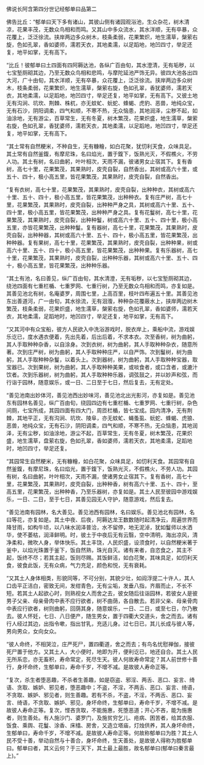   佛说长阿含第四分世记经郁单曰品第二

  佛告比丘：“郁单曰天下多有诸山，其彼山侧有诸园观浴池，生众杂花，树木清凉，花果丰茂，无数众鸟相和而鸣。又其山中多众流水，其水洋顺，无有卒暴，众花覆上，泛泛徐流。挟岸两边多众树木，枝条柔弱，花果繁炽，地生濡草，槃萦右旋，色如孔翠，香如婆师，濡若天衣，其地柔濡，以足蹈地，地凹四寸，举足还复，地平如掌，无有高下。

  “比丘！彼郁单曰土四面有四阿耨达池，各纵广百由旬，其水澄清，无有垢秽，以七宝堑厕砌其边，乃至无数众鸟相和悲鸣，与摩陀延池严饰无异。彼四大池各出四大河，广十由旬，其水洋顺，无有卒暴，众花覆上，泛泛徐流。挟岸两边多众树木，枝条柔弱，花果繁炽，地生濡草，槃萦右旋，色如孔翠，香犹婆师，濡若天衣，其地柔濡，以足蹈地，地凹四寸，举足还复，地平如掌，无有高下。又彼土地无有沟涧、坑坎、荆棘、株杌，亦无蚊虻、蚖蛇、蜂蝎、虎豹、恶兽，地纯众宝，无有石沙，阴阳调柔，四气和顺，不寒不热，无众恼患，其地润泽，尘秽不起，如油涂地，无有游尘，百草常生，无有冬夏，树木繁茂，花果炽盛，地生濡草，槃萦右旋，色如孔翠，香犹婆师，濡若天衣，其地柔濡，以足蹈地，地凹四寸，举足还复，地平如掌，无有高下。

  “其土常有自然粳米，不种自生，无有糠糩，如白花聚，犹忉利天食，众味具足。其土常有自然釜鍑，有摩尼珠，名曰焰光，置于鍑下，饭熟光灭，不假樵火，不劳人功。其土有树，名曰曲躬，叶叶相次，天雨不漏，彼诸男女止宿其下。复有香树，高七十里，花果繁茂，其果熟时，皮壳自裂，自然香出，其树或高六十里，或五十、四十，极小高五里，皆花果繁茂，其果熟时，皮壳自裂，自然香出。

  “复有衣树，高七十里，花果繁茂，其果熟时，皮壳自裂，出种种衣，其树或高六十里、五十、四十，极小高五里，皆花果繁茂，出种种衣。复有庄严树，高七十里，花果繁茂，其果熟时，皮壳自裂，出种种严身之具，其树或高六十里、五十、四十里，极小高五里，皆花果繁茂，出种种严身之具。复有花鬘树，高七十里，花果繁茂，其果熟时，皮壳自裂，出种种鬘，树或高六十里、五十、四十里，极小高五里，亦皆花果繁茂，出种种鬘。复有器树，高七十里，花果繁茂，其果熟时，皮壳自裂，出种种器，其树或高六十里、五十、四十，极小高五里，皆花果繁茂，出种种器。复有果树，高七十里，花果繁茂，其果熟时，皮壳自裂，出种种果，树或高六十里、五十、四十，极小高五里，皆花果繁茂，出种种果。复有乐器树，高七十里，花果繁茂，其果熟时，皮壳自裂，出种种乐器，其树或高六十里、五十、四十，极小高五里，皆花果繁茂，出种种乐器。

  “其土有池，名曰善见，纵广百由旬，其水清澄，无有垢秽，以七宝堑厕砌其边，绕池四面有七重栏楯、七重罗网、七重行树，乃至无数众鸟相和而鸣，亦复如是。其善见池北有树，名庵婆罗，周围七里，上高百里，枝叶四布遍五十里。其善见池东出善道河，广一由旬，其水徐流，无有洄澓，种种杂花覆蔽水上，挟岸两边树木繁茂，枝条柔弱，花果炽盛，地生濡草，槃萦右旋，色如孔翠，香如婆师，濡若天衣，其地柔濡，足蹈地时，地凹四寸，举足还复，地平如掌，无有高下。

  “又其河中有众宝船，彼方人民欲入中洗浴游戏时，脱衣岸上，乘船中流，游戏娱乐讫已，度水遇衣便着，先出先着，后出后着，不求本衣。次至香树，树为曲躬，其人手取种种杂香，以自涂身。次到衣树，树为曲躬，其人手取种种杂衣，随意所著。次到庄严树，树为曲躬，其人手取种种庄严，以自严饰。次到鬘树，树为曲躬，其人手取种种杂鬘，以着头上。次到器树，树为曲躬，其人手取种种宝器，取宝器已。次到果树，树为曲躬，其人手取种种美果，或啖食者，或口含者，或漉汁饮者。次到乐器树，树为曲躬，其人手取种种乐器，调弦鼓之，并以妙声和弦，而行诣于园林，随意娱乐，或一日、二日至于七日，然后复去，无有定处。

  “善见池南出妙体河，善见池西出妙味河，善见池北出光影河，亦复如是。善见池东有园林名善见，纵广百由旬，绕园四边有七重栏楯、七重罗网、七重行树，杂色间厕，七宝所成，其园四面有四大门，周匝栏楯，皆七宝成。园内清净，无有荆棘，其地平正，无有沟涧、坑坎、陵阜，亦无蚊虻、蝇蚤虱、蚖蛇、蜂蝎、虎狼、恶兽，地纯众宝，无有石沙，阴阳调柔，四气和顺，不寒不热，无众恼患，其地润泽，无有尘秽，如油涂地，游尘不起，百草常生，无有冬夏，树木繁茂，花果炽盛，地生濡草，盘萦右旋，色如孔翠，香如婆师，濡若天衣，其地柔濡，足蹈地时，地凹四寸，举足还复。

  “其园常生自然粳米，无有糠糩，如白花聚，众味具足，如忉利天食。其园常有自然釜鍑，有摩尼珠，名曰焰光，置于鍑下，饭熟光灭，不假樵火，不劳人功。其园有树，名曰曲躬，叶叶相次，天雨不漏，使诸男女止宿其下。复有香树，高七十里，花果繁茂，其果熟时，皮壳自裂，出种种香，树有高六十里、五十、四十，至高五里，花果繁茂，出种种香，乃至乐器树，亦复如是。其土人民至彼园中游戏娱乐，一日、二日，至于七日，其善见园无人守护，随意游戏，然后复去。

  “善见池南有园林，名大善见。善见池西有园林，名曰娱乐。善见池北有园林，名曰等花，亦复如是。其土中夜、后夜，阿耨达龙王数数随时起清净云，周遍世界而降甘雨，如构牛顷，以八味水润泽普洽，水不留停，地无泥淖，犹如鬘师以水洒华，使不萎枯，润泽鲜明。时，彼土于中夜后无有云翳，空中清明，海出凉风，清净柔和，微吹人身，举体快乐。其土丰饶，人民炽盛，设须食时，以自然粳米著于釜中，以焰光珠置于釜下，饭自然熟，珠光自灭。诸有来者，自恣食之，其主不起，饭终不尽；若其主起，饭则尽赐。其饭鲜洁，如白花聚，其味具足，如忉利天食，彼食此饭，无有众病，气力充足，颜色和悦，无有衰耗。

  “又其土人身体相类，形貌同等，不可分别，其貌少壮，如阎浮提二十许人，其人口齿平正洁白，密致无间，发绀青色，无有尘垢，发垂八指，齐眉而止，不长不短。若其土人起欲心时，则熟视女人而舍之去，彼女随后往诣园林，若彼女人是彼男子父亲、母亲骨肉中表不应行欲者，树不曲荫，各自散去。若非父亲、母亲骨肉中表应行欲者，树则曲躬，回荫其身，随意娱乐，一日、二日，或至七日，尔乃散去。彼人怀妊，七日、八日便产，随生男女，置于四衢大交道头，舍之而去。诸有行人经过其边，出指令嗽，指出甘乳，充适儿身。过七日已，其儿长成与彼人等，男向男众，女向女众。

  “彼人命终，不相哭泣，庄严死尸，置四衢道，舍之而去；有鸟名忧慰禅伽，接彼死尸置于他方。又其土人，大小便时，地即为开，便利讫已，地还自合。其土人民无所系恋，亦无畜积，寿命常定，死尽生天。彼人何故寿命常定？其人前世修十善行，身坏命终，生郁单曰，寿命千岁，不增不减。是故彼人寿命正等。

  “复次，杀生者堕恶趣，不杀者生善趣，如是窃盗、邪淫、两舌、恶口、妄言、绮语、贪取、嫉妒、邪见者，堕恶趣中；不盗，不淫，不两舌、恶口、妄言、绮语，不贪取、嫉妒、邪见者，则生善趣。若有不杀，不盗，不淫，不两舌、恶口、妄言、绮语，不贪取、嫉妒、邪见，身坏命终，生郁单曰，寿命千岁，不增不减。是故彼人寿命正等。复次，悭吝贪取，不能施惠，死堕恶道；开心不吝，能为施惠者，则生善处。有人施沙门、婆罗门，及施贫穷乞儿、疮病、困苦者，给其衣服、饭食、乘舆、花鬘、涂香、床㯓、房舍，又造立塔庙，灯烛供养，其人身坏命终，生郁单曰，寿命千岁，不增不减。是故彼人寿命正等。何故称郁单曰为胜？其土人民不受十善，举动自然与十善合，身坏命终，生天善处，是故彼人得称为胜郁单曰。郁单曰者，其义云何？于三天下，其土最上最胜，故名郁单曰(郁单曰秦言最上)。”

